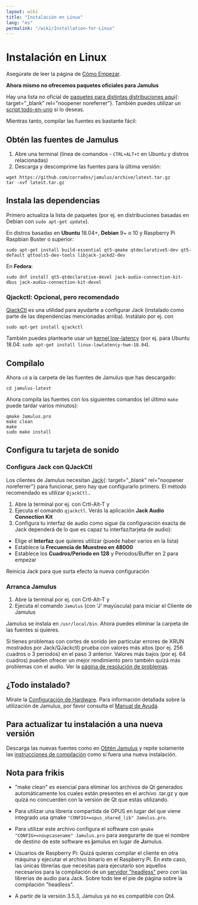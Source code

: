 ```yaml
---
layout: wiki
title: "Instalación en Linux"
lang: "es"
permalink: "/wiki/Installation-for-Linux"
---
```



# Instalación en Linux
Asegúrate de leer la página de [Cómo Empezar](Getting-Started).

**Ahora mismo no ofrecemos paquetes oficiales para Jamulus**

Hay una lista no oficial de [paquetes para distintas distribuciones aquí](https://github.com/corrados/jamulus/issues/223#issue-619038918){: target="_blank" rel="noopener noreferrer"}. También puedes utilizar un [script todo-en-uno](Linux-Client-Install-Script) si lo deseas.

Mientras tanto, compilar las fuentes es bastante fácil:

## Obtén las fuentes de Jamulus

1. Abre una terminal (línea de comandos - `CTRL+ALT+t` en Ubuntu y distros relacionadas)
1. Descarga y descomprime las fuentes para la última versión:
```shell
wget https://github.com/corrados/jamulus/archive/latest.tar.gz
tar -xvf latest.tar.gz
```


## Instala las dependencias

Primero actualiza la lista de paquetes (por ej. en distribuciones basadas en Debian con `sudo apt-get update`).

En distros basadas en **Ubuntu**  18.04+, **Debian** 9+ o 10 y Raspberry Pi Raspbian Buster o superior:

```shell
sudo apt-get install build-essential qt5-qmake qtdeclarative5-dev qt5-default qttools5-dev-tools libjack-jackd2-dev 
```

En **Fedora**:

```shell
sudo dnf install qt5-qtdeclarative-devel jack-audio-connection-kit-dbus jack-audio-connection-kit-devel
```

### Qjackctl: Opcional, pero recomendado

[QjackCtl](https://qjackctl.sourceforge.io) es una utilidad para ayudarte a configurar Jack (instalado como parte de las dependencias mencionadas arriba). Instálalo por ej. con

```shell
sudo apt-get install qjackctl
```

También puedes plantearte usar un [kernel low-latency](https://help.ubuntu.com/community/UbuntuStudio/RealTimeKernel) (por ej. para Ubuntu 18.04: `sudo apt-get install linux-lowlatency-hwe-18.04`).

## Compílalo

Ahora `cd` a la carpeta de las fuentes de Jamulus que has descargado:

```shell
cd jamulus-latest
```
Ahora compila las fuentes con los siguientes comandos (el último `make` puede tardar varios minutos):

```shell
qmake Jamulus.pro
make clean
make
sudo make install
```


## Configura tu tarjeta de sonido

### Configura Jack con QJackCtl
Los clientes de Jamulus necesitan [Jack](https://jackaudio.org/){: target="_blank" rel="noopener noreferrer"} para funcionar, pero hay que configurarlo primero. El método recomendado es utilizar `QjackCtl`..
1. Abre la terminal por ej. con Crtl-Alt-T y
1. Ejecuta el comando `qjackctl`. Verás la aplicación **Jack Audio Connection Kit**
2. Configura tu interfaz de audio como sigue (la configuración exacta de Jack dependerá de lo que es capaz tu interfaz/tarjeta de audio):

- Elige el **Interfaz** que quieres utilizar (puede haber varios en la lista)
- Establece la **Frecuencia de Muestreo en 48000**
- Establece los **Cuadros/Periodo en 128** y Periodos/Buffer en 2 para empezar

Reinicia Jack para que surta efecto la nueva configuración

### Arranca Jamulus
1. Abre la terminal por ej. con Crtl-Alt-T y
1. Ejecuta el comando `Jamulus` (con 'J' mayúscula) para iniciar el Cliente de Jamulus

Jamulus se instala en `/usr/local/bin`. Ahora puedes eliminar la carpeta de las fuentes si quieres.

Si tienes problemas con cortes de sonido (en particular errores de XRUN mostrados por Jack/QJackctl) prueba con valores más altos (por ej. 256 cuadros o 3 periodos) en el paso 3 anterior. Valores más bajos (por ej. 64 cuadros) pueden ofrecer un mejor rendimiento pero también quizá más problemas con el audio. Ver la [página de resolución de problemas](Client-Troubleshooting).

## ¿Todo instalado?
Mírate la [Configuración de Hardware](Hardware-Setup).
Para información detallada sobre la utilización de Jamulus, por favor consulta el [Manual de Ayuda](https://github.com/corrados/jamulus/blob/master/src/res/homepage/manual.md).


## Para actualizar tu instalación a una nueva versión

Descarga las nuevas fuentes como en [Obtén Jamulus](Installation-for-Linux#obtén-las-fuentes-de-jamulus) y repite solamente las [instrucciones de compilación](Installation-for-Linux#compílalo) como si fuera una nueva instalación.

## Nota para frikis

* "make clean" es esencial para eliminar los archivos de Qt generados automáticamente los cuales están presentes en el archivo .tar.gz y que quizá no concuerden con la versión de Qt que estás utilizando.

* Para utilizar una librería compartida de OPUS en lugar del que viene integrado usa qmake `"CONFIG+=opus_shared_lib" Jamulus.pro`.

* Para utilizar este archivo configura el software con `qmake "CONFIG+=noupcasename" Jamulus.pro` para asegurarte de que el nombre de destino de este software es **j**amulus en lugar de **J**amulus.

* Usuarios de Raspberry Pi: Quizá quieras compilar el cliente en otra máquina y ejecutar el archivo binario en el Raspberry Pi. En este caso, las únicas librerías que necesitas para ejecutarlo son aquellos necesarios para la compilación de un [servidor "headless"](Server-Linux#ejecutar-un-servidor-headless) pero _con_ las librerías de audio para Jack. Sobre todo lee el pie de página sobre la compilación "headless".

* A partir de la versión 3.5.3, Jamulus ya no es compatible con Qt4.

